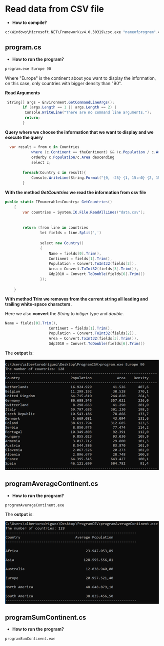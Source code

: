 # Read data from CSV file



* **How to compile?**

```cmd
c:\Windows\Microsoft.NET\Framework\v4.0.30319\csc.exe "nameofprogram".cs
```
	

## program.cs

* **How to run the program?**

```cmd
program.exe Europe 90
```

Where "Europe" is the continent about you want to display the information, on this case, only countries with bigger density than "90".



**Read Arguments**

```c#
 String[] args = Environment.GetCommandLineArgs();
        if (args.Length == 1 || args.Length == 2) {
         Console.WriteLine("There are no command line arguments.");
         return;
        }
```



**Query where we choose the information that we want to display and we execute the query**
```c#
  var result = from c in Countries
            where (c.Continent == theContinent) && (c.Population / c.Area > theDensity)
            orderby c.Population/c.Area descending
            select c;

        foreach(Country c in result){
            Console.WriteLine(String.Format("{0, -25} {1, 15:n0} {2, 15:n0} {3, 10:n1}", c.Name, c.Population, c.Area, (1.0*c.Population/c.Area)));
        }  
```

**With the method *GetCountries* we read the information from csv file**

```c#
public static IEnumerable<Country> GetCountries()
    {
        var countries = System.IO.File.ReadAllLines("data.csv");
 
    
        return (from line in countries
                let fields = line.Split(',')
                
                select new Country()
                {
                    Name = fields[0].Trim(),
                    Continent = fields[1].Trim(),
                    Population = Convert.ToInt32(fields[2]),
                    Area = Convert.ToInt32(fields[3].Trim()), 
                    Gdp2010 = Convert.ToDouble(fields[6].Trim())
                });
               
    }

```


**With method Trim we removes from the current string all leading and trailing white-space characters.**

Here we also **convert** the *String* to *intiger* type and *double*.

```c#
Name = fields[0].Trim(),
                    Continent = fields[1].Trim(),
                    Population = Convert.ToInt32(fields[2]),
                    Area = Convert.ToInt32(fields[3].Trim()), 
                    Gdp2010 = Convert.ToDouble(fields[6].Trim())
```


The **output** is:

![OutputProgram1](imgs/output1.png)



## programAverageContinent.cs

* **How to run the program?**

```cmd
programAverageContinent.exe 
```

The **output** is:

![OutputProgram2](imgs/output2.png)

## programSumContinent.cs

* **How to run the program?**

```cmd
programSumContinent.exe 
```




